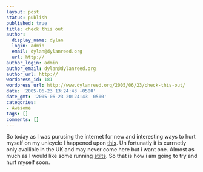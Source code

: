 ```yaml
---
layout: post
status: publish
published: true
title: check this out
author:
  display_name: dylan
  login: admin
  email: dylan@dylanreed.org
  url: http://
author_login: admin
author_email: dylan@dylanreed.org
author_url: http://
wordpress_id: 181
wordpress_url: http://www.dylanreed.org/2005/06/23/check-this-out/
date: '2005-06-23 13:24:43 -0500'
date_gmt: '2005-06-23 20:24:43 -0500'
categories:
- Awesome
tags: []
comments: []
---
```

<p>So today as I was purusing the internet for new and interesting ways to hurt myself on my unicycle I happened upon <a href="http://www.wheelsurf.nl/main.php?menu=thewheelsurf">this</a>. Un fortunatly it is currnetly only availible in the UK and may never come here but i want one. Almost as much as I would like some running <a href="http://www.superdairyboy.com/poweriser.html">stilts</a>. So that is how i am going to try and hurt myself soon.</p>
